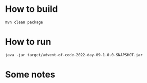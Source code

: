 # How to build

```
mvn clean package
```

# How to run

```
java -jar target/advent-of-code-2022-day-09-1.0.0-SNAPSHOT.jar
```

# Some notes

